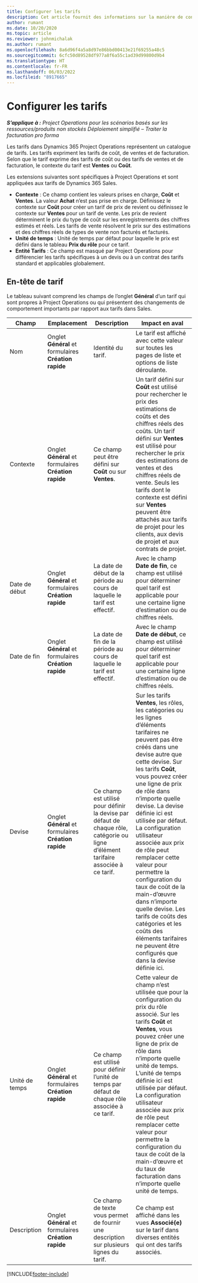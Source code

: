 ```yaml
---
title: Configurer les tarifs
description: Cet article fournit des informations sur la manière de configurer des tarifs de prix de revient et de vente.
author: rumant
ms.date: 10/20/2020
ms.topic: article
ms.reviewer: johnmichalak
ms.author: rumant
ms.openlocfilehash: 8a6d96f4a5a8d97e86bbd00413e21f69255a48c5
ms.sourcegitcommit: 6cfc50d89528df977a8f6a55c1ad39d99800d9b4
ms.translationtype: HT
ms.contentlocale: fr-FR
ms.lasthandoff: 06/03/2022
ms.locfileid: "8917665"
---
```

# <a name="set-up-price-lists"></a>Configurer les tarifs

_**S’applique à :** Project Operations pour les scénarios basés sur les ressources/produits non stockés Déploiement simplifié – Traiter la facturation pro forma_

Les tarifs dans Dynamics 365 Project Operations représentent un catalogue de tarifs. Les tarifs expriment les tarifs de coût, de ventes et de facturation. Selon que le tarif exprime des tarifs de coût ou des tarifs de ventes et de facturation, le contexte du tarif est **Ventes** ou **Coût**.

Les extensions suivantes sont spécifiques à Project Operations et sont appliquées aux tarifs de Dynamics 365 Sales.

- **Contexte** : Ce champ contient les valeurs prises en charge, **Coût** et **Ventes**. La valeur **Achat** n’est pas prise en charge. Définissez le contexte sur **Coût** pour créer un tarif de prix de revient ou définissez le contexte sur **Ventes** pour un tarif de vente. Les prix de revient déterminent le prix du type de coût sur les enregistrements des chiffres estimés et réels. Les tarifs de vente résolvent le prix sur des estimations et des chiffres réels de types de vente non facturés et facturés.
- **Unité de temps** : Unité de temps par défaut pour laquelle le prix est défini dans le tableau **Prix du rôle** pour ce tarif.
- **Entité Tarifs** : Ce champ est masqué par Project Operations pour différencier les tarifs spécifiques à un devis ou à un contrat des tarifs standard et applicables globalement.

## <a name="price-list-header"></a>En-tête de tarif

Le tableau suivant comprend les champs de l’onglet **Général** d’un tarif qui sont propres à Project Operations ou qui présentent des changements de comportement importants par rapport aux tarifs dans Sales.

| Champ | Emplacement | Description | Impact en aval |
| --- | --- | --- | --- |
| Nom | Onglet **Général** et formulaires **Création rapide** | Identité du tarif. | Le tarif est affiché avec cette valeur sur toutes les pages de liste et options de liste déroulante.|
| Contexte | Onglet **Général** et formulaires **Création rapide** | Ce champ peut être défini sur **Coût** ou sur **Ventes**. | Un tarif défini sur **Coût** est utilisé pour rechercher le prix des estimations de coûts et des chiffres réels des coûts. Un tarif défini sur **Ventes** est utilisé pour rechercher le prix des estimations de ventes et des chiffres réels de vente. Seuls les tarifs dont le contexte est défini sur **Ventes** peuvent être attachés aux tarifs de projet pour les clients, aux devis de projet et aux contrats de projet. |
| Date de début | Onglet **Général** et formulaires **Création rapide** | La date de début de la période au cours de laquelle le tarif est effectif. | Avec le champ **Date de fin**, ce champ est utilisé pour déterminer quel tarif est applicable pour une certaine ligne d’estimation ou de chiffres réels. |
| Date de fin | Onglet **Général** et formulaires **Création rapide** | La date de fin de la période au cours de laquelle le tarif est effectif. | Avec le champ **Date de début**, ce champ est utilisé pour déterminer quel tarif est applicable pour une certaine ligne d’estimation ou de chiffres réels. |
| Devise | Onglet **Général** et formulaires **Création rapide** | Ce champ est utilisé pour définir la devise par défaut de chaque rôle, catégorie ou ligne d’élément tarifaire associée à ce tarif. | Sur les tarifs **Ventes**, les rôles, les catégories ou les lignes d’éléments tarifaires ne peuvent pas être créés dans une devise autre que cette devise. Sur les tarifs **Coût**, vous pouvez créer une ligne de prix de rôle dans n’importe quelle devise. La devise définie ici est utilisée par défaut. La configuration utilisateur associée aux prix de rôle peut remplacer cette valeur pour permettre la configuration du taux de coût de la main-d’œuvre dans n’importe quelle devise. Les tarifs de coûts des catégories et les coûts des éléments tarifaires ne peuvent être configurés que dans la devise définie ici. |
| Unité de temps | Onglet **Général** et formulaires **Création rapide** | Ce champ est utilisé pour définir l’unité de temps par défaut de chaque rôle associée à ce tarif. | Cette valeur de champ n’est utilisée que pour la configuration du prix du rôle associé. Sur les tarifs **Coût** et **Ventes**, vous pouvez créer une ligne de prix de rôle dans n’importe quelle unité de temps. L’unité de temps définie ici est utilisée par défaut. La configuration utilisateur associée aux prix de rôle peut remplacer cette valeur pour permettre la configuration du taux de coût de la main-d’œuvre et du taux de facturation dans n’importe quelle unité de temps. |
| Description | Onglet **Général** et formulaires **Création rapide** | Ce champ de texte vous permet de fournir une description sur plusieurs lignes du tarif. | Ce champ est affiché dans les vues **Associé(e)** sur le tarif dans diverses entités qui ont des tarifs associés. |


[!INCLUDE[footer-include](../includes/footer-banner.md)]